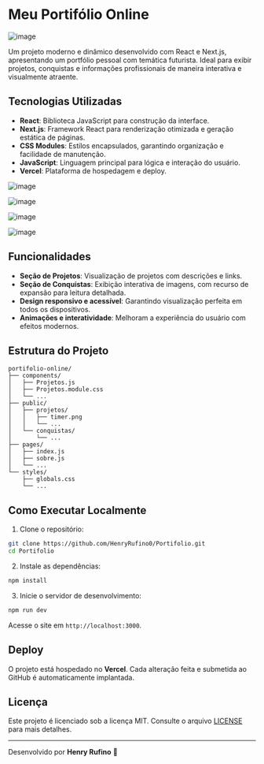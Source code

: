 # Meu Portifólio Online

![image](https://github.com/user-attachments/assets/bd24f7d5-762c-4df7-8ba5-be95481d13e9)



Um projeto moderno e dinâmico desenvolvido com React e Next.js, apresentando um portfólio pessoal com temática futurista. Ideal para exibir projetos, conquistas e informações profissionais de maneira interativa e visualmente atraente.

## Tecnologias Utilizadas

* **React**: Biblioteca JavaScript para construção da interface.
* **Next.js**: Framework React para renderização otimizada e geração estática de páginas.
* **CSS Modules**: Estilos encapsulados, garantindo organização e facilidade de manutenção.
* **JavaScript**: Linguagem principal para lógica e interação do usuário.
* **Vercel**: Plataforma de hospedagem e deploy.



![image](https://github.com/user-attachments/assets/b8e3eb93-6319-4f73-8448-00dace2f04a6)

![image](https://github.com/user-attachments/assets/5cee5f18-9ce0-468c-b02b-7e26332d1e7a)

![image](https://github.com/user-attachments/assets/d91b2b74-24e1-4455-8618-f095d522b408)

![image](https://github.com/user-attachments/assets/d6c03b45-0d01-4fd9-a845-46f0be119377)



## Funcionalidades

* **Seção de Projetos**: Visualização de projetos com descrições e links.
* **Seção de Conquistas**: Exibição interativa de imagens, com recurso de expansão para leitura detalhada.
* **Design responsivo e acessível**: Garantindo visualização perfeita em todos os dispositivos.
* **Animações e interatividade**: Melhoram a experiência do usuário com efeitos modernos.

## Estrutura do Projeto

```
portifolio-online/
├── components/
│   ├── Projetos.js
│   ├── Projetos.module.css
│   └── ...
├── public/
│   ├── projetos/
│   │   ├── timer.png
│   │   └── ...
│   └── conquistas/
│       └── ...
├── pages/
│   ├── index.js
│   ├── sobre.js
│   └── ...
└── styles/
    ├── globals.css
    └── ...
```

## Como Executar Localmente

1. Clone o repositório:

```bash
git clone https://github.com/HenryRufino0/Portifolio.git
cd Portifolio
```

2. Instale as dependências:

```bash
npm install
```

3. Inicie o servidor de desenvolvimento:

```bash
npm run dev
```

Acesse o site em `http://localhost:3000`.

## Deploy

O projeto está hospedado no **Vercel**. Cada alteração feita e submetida ao GitHub é automaticamente implantada.

## Licença

Este projeto é licenciado sob a licença MIT. Consulte o arquivo [LICENSE](LICENSE) para mais detalhes.

---

Desenvolvido por **Henry Rufino** 🚀

